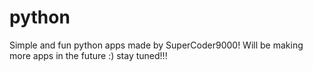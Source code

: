 # python
Simple and fun python apps made by SuperCoder9000!
Will be making more apps in the future :)
stay tuned!!!
